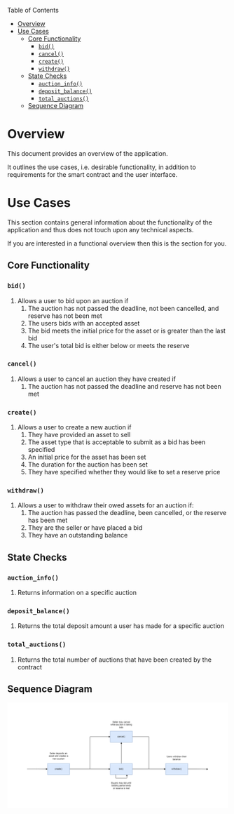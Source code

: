Table of Contents
- [Overview](#overview)
- [Use Cases](#use-cases)
  - [Core Functionality](#core-functionality)
    - [`bid()`](#bid)
    - [`cancel()`](#cancel)
    - [`create()`](#create)
    - [`withdraw()`](#withdraw)
  - [State Checks](#state-checks)
    - [`auction_info()`](#auction_info)
    - [`deposit_balance()`](#deposit_balance)
    - [`total_auctions()`](#total_auctions)
  - [Sequence Diagram](#sequence-diagram)

# Overview

This document provides an overview of the application.

It outlines the use cases, i.e. desirable functionality, in addition to requirements for the smart contract and the user interface.

# Use Cases

This section contains general information about the functionality of the application and thus does not touch upon any technical aspects.

If you are interested in a functional overview then this is the section for you.

## Core Functionality

### `bid()`

1. Allows a user to bid upon an auction if
    1. The auction has not passed the deadline, not been cancelled, and reserve has not been met
    2. The users bids with an accepted asset
    3. The bid meets the initial price for the asset or is greater than the last bid
    4. The user's total bid is either below or meets the reserve

### `cancel()`

1. Allows a user to cancel an auction they have created if
    1. The auction has not passed the deadline and reserve has not been met

### `create()`

1. Allows a user to create a new auction if
    1. They have provided an asset to sell
    2. The asset type that is acceptable to submit as a bid has been specified
    3. An initial price for the asset has been set
    4. The duration for the auction has been set
    5. They have specified whether they would like to set a reserve price

### `withdraw()`

1. Allows a user to withdraw their owed assets for an auction if:
    1. The auction has passed the deadline, been cancelled, or the reserve has been met
    2. They are the seller or have placed a bid
    3. They have an outstanding balance

## State Checks

### `auction_info()`

1. Returns information on a specific auction

### `deposit_balance()`

1. Returns the total deposit amount a user has made for a specific auction

### `total_auctions()`

1. Returns the total number of auctions that have been created by the contract

## Sequence Diagram

![English Auction Sequence Diagram](.docs/english-auction-sequence-diagram.png)

